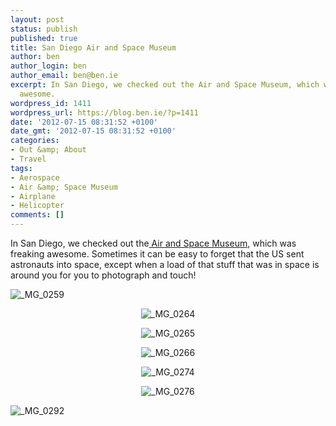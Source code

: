 ```yaml
---
layout: post
status: publish
published: true
title: San Diego Air and Space Museum
author: ben
author_login: ben
author_email: ben@ben.ie
excerpt: In San Diego, we checked out the Air and Space Museum, which was freaking
  awesome.
wordpress_id: 1411
wordpress_url: https://blog.ben.ie/?p=1411
date: '2012-07-15 08:31:52 +0100'
date_gmt: '2012-07-15 08:31:52 +0100'
categories:
- Out &amp; About
- Travel
tags:
- Aerospace
- Air &amp; Space Museum
- Airplane
- Helicopter
comments: []
---
```

<p style="text-align: left;">In San Diego, we checked out the<a href="https://www.sandiegoairandspace.org/" target="_blank"> Air and Space Museum</a>, which was freaking awesome. Sometimes it can be easy to forget that the US sent astronauts into space, except when a load of that stuff that was in space is around you for you to photograph and touch!</p>
<p><img class="aligncenter" title="Taken by Nathalie Marquez Courtney" alt="_MG_0259" src="https://farm8.staticflickr.com/7165/6648389733_1cf8c75530_z.jpg" /></p>
<p style="text-align: center;"><img alt="_MG_0264" src="https://farm8.staticflickr.com/7152/6648428283_990261e801_z.jpg" /></p>
<p style="text-align: center;"><img alt="_MG_0265" src="https://farm8.staticflickr.com/7175/6648430253_d59bfba742_z.jpg" /></p>
<p style="text-align: center;"><img alt="_MG_0266" src="https://farm8.staticflickr.com/7006/6648431063_37f457ea4a_b.jpg" /></p>
<p style="text-align: center;"><img alt="_MG_0274" src="https://farm8.staticflickr.com/7172/6648439071_0d92689ec7_b.jpg" /></p>
<p style="text-align: center;"><img alt="_MG_0276" src="https://farm8.staticflickr.com/7028/6648442527_b4208afb85_z.jpg" /></p>
<p><img class="aligncenter" alt="_MG_0292" src="https://farm8.staticflickr.com/7157/6648469151_43f11899ab_z.jpg" /></p>
